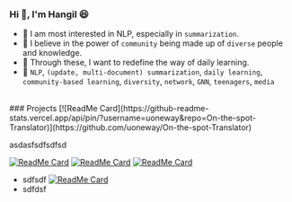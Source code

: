 ### Hi 👋, I'm Hangil :laughing:
- 📰 I am most interested in NLP, especially in `summarization`.
- 👫 I believe in the power of `community` being made up of `diverse` people and knowledge.
- 🏁 Through these, I want to redefine the way of daily learning.
- 📌 `NLP`, `(update, multi-document) summarization`, `daily learning`, `community-based learning`, `diversity`, `network`, `GNN`, `teenagers`, `media`

<br/>
### Projects
[![ReadMe Card](https://github-readme-stats.vercel.app/api/pin/?username=uoneway&repo=On-the-spot-Translator)](https://github.com/uoneway/On-the-spot-Translator)

asdasfsdfsdfsd

[![ReadMe Card](https://github-readme-stats.vercel.app/api/pin/?username=uoneway&repo=prepo)](https://github.com/uoneway/prepo)
[![ReadMe Card](https://github-readme-stats.vercel.app/api/pin/?username=uoneway&repo=Deep-Note)](https://github.com/uoneway/Deep-Note)
[![ReadMe Card](https://github-readme-stats.vercel.app/api/pin/?username=uoneway&repo=On-the-spot-Translator)](https://github.com/uoneway/On-the-spot-Translator)


- sdfsdf
[![ReadMe Card](https://github-readme-stats.vercel.app/api/pin/?username=uoneway&repo=On-the-spot-Translator)](https://github.com/uoneway/On-the-spot-Translator)
- sdfdsf

<!--
![Uoneway's github stats](https://github-readme-stats.vercel.app/api?username=uoneway&hide_title=True&count_private=True&line_height=20&show_icons=true)
-->
